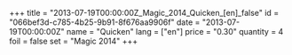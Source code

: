 +++
title = "2013-07-19T00:00:00Z_Magic_2014_Quicken_[en]_false"
id = "066bef3d-c785-4b25-9b91-8f676aa9906f"
date = "2013-07-19T00:00:00Z"
name = "Quicken"
lang = ["en"]
price = "0.30"
quantity = 4
foil = false
set = "Magic 2014"
+++
